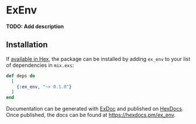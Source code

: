 # ExEnv

**TODO: Add description**

## Installation

If [available in Hex](https://hex.pm/docs/publish), the package can be installed
by adding `ex_env` to your list of dependencies in `mix.exs`:

```elixir
def deps do
  [
    {:ex_env, "~> 0.1.0"}
  ]
end
```

Documentation can be generated with [ExDoc](https://github.com/elixir-lang/ex_doc)
and published on [HexDocs](https://hexdocs.pm). Once published, the docs can
be found at <https://hexdocs.pm/ex_env>.

